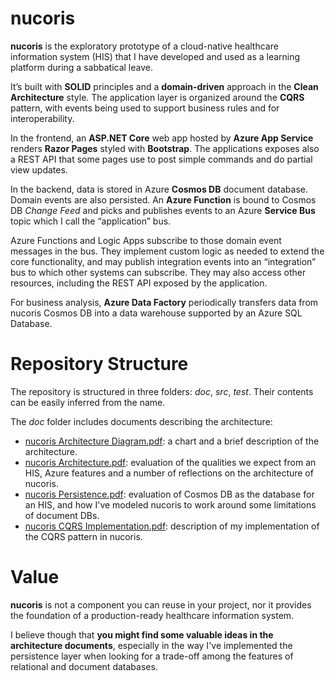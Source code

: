 # nucoris
**nucoris** is the exploratory prototype of a cloud-native healthcare information system (HIS) that I have developed and used as a learning platform during a sabbatical leave.

It’s built with **SOLID** principles and a **domain-driven** approach in the **Clean Architecture** style. The application layer is organized around the **CQRS** pattern, with events being used to support business rules and for interoperability.

In the frontend, an **ASP.NET Core** web app hosted by **Azure App Service** renders **Razor Pages** styled with **Bootstrap**. The applications exposes also a REST API that some pages use to post simple commands and do partial view updates.

In the backend, data is stored in Azure **Cosmos DB** document database. Domain events are also persisted. An **Azure Function** is bound to Cosmos DB *Change Feed* and picks and publishes events to an Azure **Service Bus** topic which I call the “application” bus.

Azure Functions and Logic Apps subscribe to those domain event messages in the bus. They implement custom logic as needed to extend the core functionality, and may publish integration events into an “integration” bus to which other systems can subscribe. They may also access other resources, including the REST API exposed by the application.

For business analysis, **Azure Data Factory** periodically transfers data from nucoris Cosmos DB into a data warehouse supported by an Azure SQL Database. 

# Repository Structure
The repository is structured in three folders: *doc*, *src*, *test*.
Their contents can be easily inferred from the name.

The *doc* folder includes documents describing the architecture:
- [nucoris Architecture Diagram.pdf](https://github.com/jacari168/nucoris/blob/master/doc/nucoris%20Architecture%20Diagram.pdf): a chart and a brief description of the architecture.
- [nucoris Architecture.pdf](https://github.com/jacari168/nucoris/blob/master/doc/nucoris%20Architecture.pdf): evaluation of the qualities we expect from an HIS, Azure features and a number of reflections on the architecture of nucoris.
- [nucoris Persistence.pdf](https://github.com/jacari168/nucoris/blob/master/doc/nucoris%20Persistence.pdf): evaluation of Cosmos DB as the database for an HIS, and how I've modeled nucoris to work around some limitations of document DBs.
- [nucoris CQRS Implementation.pdf](https://github.com/jacari168/nucoris/blob/master/doc/nucoris%20CQRS%20Implementation.pdf): description of my implementation of the CQRS pattern in nucoris.

# Value
**nucoris** is not a component you can reuse in your project, nor it provides the foundation of a production-ready healthcare information system.

I believe though that **you might find some valuable ideas in the architecture documents**, especially in the way I've implemented the persistence layer when looking for a trade-off among the features of relational and document databases.


